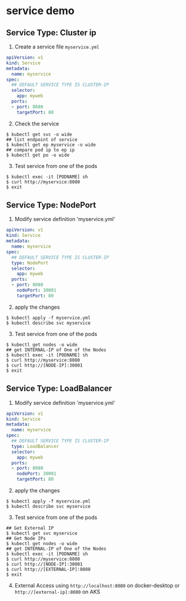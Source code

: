 # service demo

## Service Type: Cluster ip

1. Create a service file `myservice.yml`

```yml
apiVersion: v1
kind: Service
metadata:
  name: myservice
spec:
  ## DEFAULT SERVICE TYPE IS CLUSTER-IP
  selector:
    app: myweb
  ports:
  - port: 8080
    targetPort: 80
```

2. Check the service

```
$ kubectl get svc -o wide
## list endpoint of service
$ kubectl get ep myservice -o wide 
## compare pod ip to ep ip
$ kubectl get po -o wide
```

3. Test service from one of the pods

```
$ kubectl exec -it [PODNAME] sh
$ curl http://myservice:8080
$ exit
```

## Service Type: NodePort

1. Modify service definition 'myservice.yml'

```yml
apiVersion: v1
kind: Service
metadata:
  name: myservice
spec:
  ## DEFAULT SERVICE TYPE IS CLUSTER-IP
  type: NodePort
  selector:
    app: myweb
  ports:
  - port: 8080
    nodePort: 30001
    targetPort: 80
```

2. apply the changes

```
$ kubectl apply -f myservice.yml
$ kubectl describe svc myservice
```

3. Test service from one of the pods

```
$ kubectl get nodes -o wide
## get INTERNAL-IP of One of the Nodes
$ kubectl exec -it [PODNAME] sh
$ curl http://myservice:8080
$ curl http://[NODE-IP]:30001
$ exit
```

## Service Type: LoadBalancer

1. Modify service definition 'myservice.yml'

```yml
apiVersion: v1
kind: Service
metadata:
  name: myservice
spec:
  ## DEFAULT SERVICE TYPE IS CLUSTER-IP
  type: LoadBalancer
  selector:
    app: myweb
  ports:
  - port: 8080
    nodePort: 30001
    targetPort: 80
```

2. apply the changes

```
$ kubectl apply -f myservice.yml
$ kubectl describe svc myservice
```

3. Test service from one of the pods

```
## Get External IP
$ kubectl get svc myservice
## Get Node IPs
$ kubectl get nodes -o wide
## get INTERNAL-IP of One of the Nodes
$ kubectl exec -it [PODNAME] sh
$ curl http://myservice:8080
$ curl http://[NODE-IP]:30001
$ curl http://[EXTERNAL-IP]:8080
$ exit
```

4.  External Access using `http://localhost:8080` on docker-desktop or `http://[external-ip]:8080` on AKS
